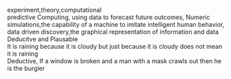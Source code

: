 experiment,theory,computational  
predictive Computing, using data to forecast future outcomes, Numeric simulations,the capability of a machine to imitate intelligent human behavior, data driven discovery,the graphical representation of information and data  
Deducitve and Plausable  
It is raining because it is cloudy but just because it is cloudy does not mean it is raining  
Deductive, If a window is broken and a man with a mask crawls out then he is the burgler  
